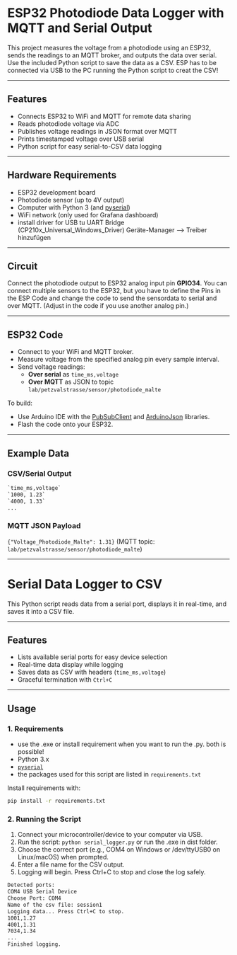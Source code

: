 # ESP32 Photodiode Data Logger with MQTT and Serial Output

This project measures the voltage from a photodiode using an ESP32, sends the readings to an MQTT broker, and outputs the data over serial. Use the included Python script to save the data as a CSV. ESP has to be connected via USB to the PC running the Python script to creat the CSV!

---

## Features

- Connects ESP32 to WiFi and MQTT for remote data sharing
- Reads photodiode voltage via ADC
- Publishes voltage readings in JSON format over MQTT
- Prints timestamped voltage over USB serial
- Python script for easy serial-to-CSV data logging

---

## Hardware Requirements

- ESP32 development board
- Photodiode sensor (up to 4V output)
- Computer with Python 3 (and [pyserial](https://pypi.org/project/pyserial/))
- WiFi network (only used for Grafana dashboard)
- install driver for USB tu UART Bridge (CP210x_Universal_Windows_Driver) Geräte-Manager --> Treiber hinzufügen

---

## Circuit

Connect the photodiode output to ESP32 analog input pin **GPIO34**.
You can connect multiple sensors to the ESP32, but you have to define the Pins in the ESP Code and change the code to send the sensordata to serial and over MQTT.
(Adjust in the code if you use another analog pin.)

---

## ESP32 Code

- Connect to your WiFi and MQTT broker.
- Measure voltage from the specified analog pin every sample interval.
- Send voltage readings:
    - **Over serial** as `time_ms,voltage`
    - **Over MQTT** as JSON to topic `lab/petzvalstrasse/sensor/photodiode_malte`

To build:  
- Use Arduino IDE with the [PubSubClient](https://github.com/knolleary/pubsubclient) and [ArduinoJson](https://arduinojson.org/) libraries.
- Flash the code onto your ESP32.

---

## Example Data

### CSV/Serial Output
```cmd
`time_ms,voltage`
`1000, 1.23`
`4000, 1.33`
...
```

### MQTT JSON Payload
`{"Voltage_Photodiode_Malte": 1.31}`
(MQTT topic: `lab/petzvalstrasse/sensor/photodiode_malte`)

---

# Serial Data Logger to CSV

This Python script reads data from a serial port, displays it in real-time, and saves it into a CSV file.

---

## Features

- Lists available serial ports for easy device selection
- Real-time data display while logging
- Saves data as CSV with headers (`time_ms,voltage`)
- Graceful termination with `Ctrl+C`

---

## Usage

### 1. Requirements
- use the .exe or install requirement when you want to run the .py. both is possible!
- Python 3.x
- [`pyserial`](https://pypi.org/project/pyserial/)
- the packages used for this script are listed in `requirements.txt`

Install requirements with:

```sh
pip install -r requirements.txt
```

### 2. Running the Script
1. Connect your microcontroller/device to your computer via USB.
2. Run the script: `python serial_logger.py` or run the .exe in dist folder.
3. Choose the correct port (e.g., COM4 on Windows or /dev/ttyUSB0 on Linux/macOS) when prompted.
4. Enter a file name for the CSV output.
5. Logging will begin. Press Ctrl+C to stop and close the log safely.

```cmd
Detected ports:
COM4 USB Serial Device
Choose Port: COM4
Name of the csv file: session1
Logging data... Press Ctrl+C to stop.
1001,1.27
4001,1.31
7034,1.34
...
Finished logging.
```